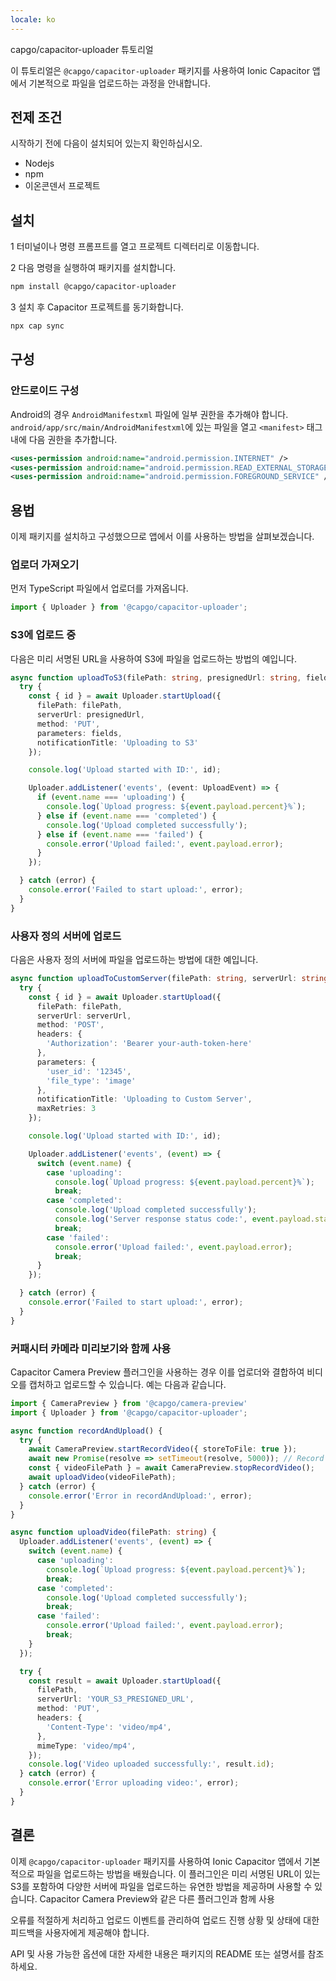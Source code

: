 ```yaml
---
locale: ko
---
```


capgo/capacitor-uploader 튜토리얼

이 튜토리얼은 `@capgo/capacitor-uploader` 패키지를 사용하여 Ionic Capacitor 앱에서 기본적으로 파일을 업로드하는 과정을 안내합니다.

## 전제 조건

시작하기 전에 다음이 설치되어 있는지 확인하십시오.

- Nodejs
- npm
- 이온콘덴서 프로젝트

## 설치

1 터미널이나 명령 프롬프트를 열고 프로젝트 디렉터리로 이동합니다.

2 다음 명령을 실행하여 패키지를 설치합니다.

```bash
npm install @capgo/capacitor-uploader
```

3 설치 후 Capacitor 프로젝트를 동기화합니다.

```bash
npx cap sync
```

## 구성

### 안드로이드 구성

Android의 경우 `AndroidManifestxml` 파일에 일부 권한을 추가해야 합니다. `android/app/src/main/AndroidManifestxml`에 있는 파일을 열고 `<manifest>` 태그 내에 다음 권한을 추가합니다.

```xml
<uses-permission android:name="android.permission.INTERNET" />
<uses-permission android:name="android.permission.READ_EXTERNAL_STORAGE" />
<uses-permission android:name="android.permission.FOREGROUND_SERVICE" />
```

## 용법

이제 패키지를 설치하고 구성했으므로 앱에서 이를 사용하는 방법을 살펴보겠습니다.

### 업로더 가져오기

먼저 TypeScript 파일에서 업로더를 가져옵니다.

```typescript
import { Uploader } from '@capgo/capacitor-uploader';
```

### S3에 업로드 중

다음은 미리 서명된 URL을 사용하여 S3에 파일을 업로드하는 방법의 예입니다.

```typescript
async function uploadToS3(filePath: string, presignedUrl: string, fields: Record<string, string>) {
  try {
    const { id } = await Uploader.startUpload({
      filePath: filePath,
      serverUrl: presignedUrl,
      method: 'PUT',
      parameters: fields,
      notificationTitle: 'Uploading to S3'
    });

    console.log('Upload started with ID:', id);

    Uploader.addListener('events', (event: UploadEvent) => {
      if (event.name === 'uploading') {
        console.log(`Upload progress: ${event.payload.percent}%`);
      } else if (event.name === 'completed') {
        console.log('Upload completed successfully');
      } else if (event.name === 'failed') {
        console.error('Upload failed:', event.payload.error);
      }
    });

  } catch (error) {
    console.error('Failed to start upload:', error);
  }
}
```

### 사용자 정의 서버에 업로드

다음은 사용자 정의 서버에 파일을 업로드하는 방법에 대한 예입니다.

```typescript
async function uploadToCustomServer(filePath: string, serverUrl: string) {
  try {
    const { id } = await Uploader.startUpload({
      filePath: filePath,
      serverUrl: serverUrl,
      method: 'POST',
      headers: {
        'Authorization': 'Bearer your-auth-token-here'
      },
      parameters: {
        'user_id': '12345',
        'file_type': 'image'
      },
      notificationTitle: 'Uploading to Custom Server',
      maxRetries: 3
    });

    console.log('Upload started with ID:', id);

    Uploader.addListener('events', (event) => {
      switch (event.name) {
        case 'uploading':
          console.log(`Upload progress: ${event.payload.percent}%`);
          break;
        case 'completed':
          console.log('Upload completed successfully');
          console.log('Server response status code:', event.payload.statusCode);
          break;
        case 'failed':
          console.error('Upload failed:', event.payload.error);
          break;
      }
    });

  } catch (error) {
    console.error('Failed to start upload:', error);
  }
}
```

### 커패시터 카메라 미리보기와 함께 사용

Capacitor Camera Preview 플러그인을 사용하는 경우 이를 업로더와 결합하여 비디오를 캡처하고 업로드할 수 있습니다. 예는 다음과 같습니다.

```typescript
import { CameraPreview } from '@capgo/camera-preview'
import { Uploader } from '@capgo/capacitor-uploader';

async function recordAndUpload() {
  try {
    await CameraPreview.startRecordVideo({ storeToFile: true });
    await new Promise(resolve => setTimeout(resolve, 5000)); // Record for 5 seconds
    const { videoFilePath } = await CameraPreview.stopRecordVideo();
    await uploadVideo(videoFilePath);
  } catch (error) {
    console.error('Error in recordAndUpload:', error);
  }
}

async function uploadVideo(filePath: string) {
  Uploader.addListener('events', (event) => {
    switch (event.name) {
      case 'uploading':
        console.log(`Upload progress: ${event.payload.percent}%`);
        break;
      case 'completed':
        console.log('Upload completed successfully');
        break;
      case 'failed':
        console.error('Upload failed:', event.payload.error);
        break;
    }
  });

  try {
    const result = await Uploader.startUpload({
      filePath,
      serverUrl: 'YOUR_S3_PRESIGNED_URL',
      method: 'PUT',
      headers: {
        'Content-Type': 'video/mp4',
      },
      mimeType: 'video/mp4',
    });
    console.log('Video uploaded successfully:', result.id);
  } catch (error) {
    console.error('Error uploading video:', error);
  }
}
```

## 결론

이제 `@capgo/capacitor-uploader` 패키지를 사용하여 Ionic Capacitor 앱에서 기본적으로 파일을 업로드하는 방법을 배웠습니다. 이 플러그인은 미리 서명된 URL이 있는 S3를 포함하여 다양한 서버에 파일을 업로드하는 유연한 방법을 제공하며 사용할 수 있습니다. Capacitor Camera Preview와 같은 다른 플러그인과 함께 사용

오류를 적절하게 처리하고 업로드 이벤트를 관리하여 업로드 진행 상황 및 상태에 대한 피드백을 사용자에게 제공해야 합니다.

API 및 사용 가능한 옵션에 대한 자세한 내용은 패키지의 README 또는 설명서를 참조하세요.